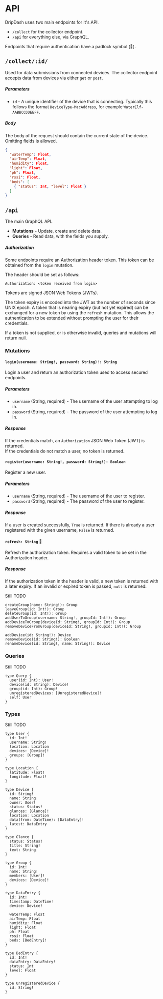 # API

DripDash uses two main endpoints for it's API.
- `/collect` for the collector endpoint.
- `/api` for everything else, via GraphQL.

Endpoints that require authentication have a padlock symbol (:closed_lock_with_key:).

## `/collect/:id/`

Used for data submissions from connected devices.
The collector endpoint accepts data from devices via either `get` or `post`.

##### Parameters

* `id` - A unique identifier of the device that is connecting. Typically this follows the format `DeviceType-MacAddress`, for example `WaterElf-AABBCCDDEEFF`.

##### Body

The body of the request should contain the current state of the device. Omitting fields is allowed.
```JSON
{
  "waterTemp": Float,
  "airTemp": Float,
  "humidity": Float,
  "light": Float,
  "ph": Float,
  "rssi": Float,
  "beds": [
    { "status": Int, "level": Float }
  ]
}
```

## `/api`

The main GraphQL API.
* **Mutations** - Update, create and delete data.
* **Queries** - Read data, with the fields you supply.

##### Authorization
Some endpoints require an Authorization header token. This token can be obtained from the `login` mutation.

The header should be set as follows:
```
Authorization: <token received from login>
```

Tokens are signed JSON Web Tokens (JWTs).

The token expiry is encoded into the JWT as the number of seconds since UNIX epoch.
A token that is nearing expiry (but not yet expired) can be exchanged for a new token by using the `refresh` mutation. This allows the authentication to be extended without prompting the user for their credentials.

If a token is not supplied, or is otherwise invalid, queries and mutations will return null.

### Mutations

#### `login(username: String!, password: String)!: String`
Login a user and return an authorization token used to access secured endpoints.

##### Parameters
* `username` (String, required) - The username of the user attempting to log in.
* `password` (String, required) - The password of the user attempting to log in.

##### Response
If the credentials match, an `Authorization` JSON Web Token (JWT) is returned.  
If the credentials do not match a user, no token is returned.

#### `register(username: String!, password: String!): Boolean`
Register a new user.

##### Parameters
* `username` (String, required) - The username of the user to register.
* `password` (String, required) - The password of the user to register.

##### Response
If a user is created successfully, `True` is returned.
If there is already a user registered with the given username, `False` is returned.

#### `refresh: String` :closed_lock_with_key:
Refresh the authorization token. Requires a valid token to be set in the Authorization header.

##### Response
If the authorization token in the header is valid, a new token is returned with a later expiry.
If an invalid or expired token is passed, `null` is returned.


Still TODO
```
createGroup(name: String!): Group
leaveGroup(id: Int!): Group
deleteGroup(id: Int!): Group
addUserToGroup(username: String!, groupId: Int!): Group
addDeviceToGroup(deviceId: String!, groupId: Int!): Group
removeDeviceFromGroup(deviceId: String!, groupId: Int!): Group

addDevice(id: String!): Device
removeDevice(id: String!): Boolean
renameDevice(id: String!, name: String!): Device
```

### Queries

Still TODO

```
type Query {
  user(id: Int): User!
  device(id: String): Device!
  group(id: Int): Group!
  unregisteredDevices: [UnregisteredDevice]!
  self: User
}
```

### Types

Still TODO

```
type User {
  id: Int!
  username: String!
  location: Location
  devices: [Device]!
  groups: [Group]!
}

type Location {
  latitude: Float!
  longitude: Float!
}

type Device {
  id: String!
  name: String
  owner: User!
  status: Status!
  glances: [Glance]!
  location: Location
  data(from: DateTime): [DataEntry]!
  latest: DataEntry
}

type Glance {
  status: Status!
  title: String!
  text: String
}

type Group {
  id: Int!
  name: String!
  members: [User]!
  devices: [Device]!
}

type DataEntry {
  id: Int!
  timestamp: DateTime!
  device: Device!

  waterTemp: Float
  airTemp: Float
  humidity: Float
  light: Float
  ph: Float
  rssi: Float
  beds: [BedEntry]!
}

type BedEntry {
  id: Int!
  dataEntry: DataEntry!
  status: Int
  level: Float
}

type UnregisteredDevice {
  id: String!
}
```
